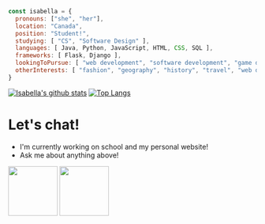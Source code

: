 <!--
**isabellaenriquez/isabellaenriquez** is a ✨ _special_ ✨ repository because its `README.md` (this file) appears on your GitHub profile.

Here are some ideas to get you started:

- 🔭 I’m currently working on ...
- 🌱 I’m currently learning ...
- 👯 I’m looking to collaborate on ...
- 🤔 I’m looking for help with ...
- 💬 Ask me about ...
- 📫 How to reach me: ...
- 😄 Pronouns: ...
- ⚡ Fun fact: ...
-->

``` js
const isabella = {
  pronouns: ["she", "her"],
  location: "Canada",
  position: "Student!",
  studying: [ "CS", "Software Design" ],
  languages: [ Java, Python, JavaScript, HTML, CSS, SQL ],
  frameworks: [ Flask, Django ],
  lookingToPursue: [ "web development", "software development", "game development" ], 
  otherInterests: [ "fashion", "geography", "history", "travel", "web design" ],
}
```
[![Isabella's github stats](https://github-readme-stats.vercel.app/api?username=isabellaenriquez&hide=prs,contribs&show_icons=true&theme=tokyonight&hide_border=true)](https://github.com/anuraghazra/github-readme-stats)
[![Top Langs](https://github-readme-stats.vercel.app/api/top-langs/?username=isabellaenriquez&layout=compact&theme=tokyonight&hide_border=true)](https://github.com/anuraghazra/github-readme-stats)



# Let's chat!
- I'm currently working on school and my personal website!
- Ask me about anything above!

<p float="left">
          <a href="https://www.linkedin.com/in/isabella-enriquez-9543851a0/"><img height=100 src="https://lh3.googleusercontent.com/proxy/Ix0dJ-DSibwYQfSZTIGgqT_GTSVqiXzGBes6rgoZSVrR3TsRy_g7PooPsEZHdeykATCYDzXEr2bvjG61kwn5TBjo7_KP74vGDfJ4bPT_nNS6YVXbpZ0"></a>
          <a href="mailto:18ipe@queensu.ca"><img height=100 src="https://pngimg.com/uploads/envelope/envelope_PNG18414.png"></a></div>
</p>
